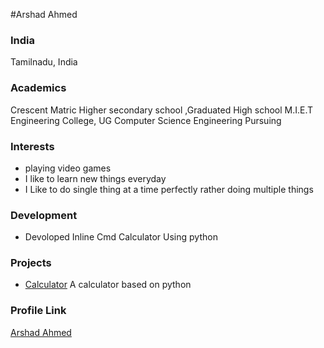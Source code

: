 #Arshad Ahmed
### India

Tamilnadu, India
### Academics

Crescent Matric Higher secondary school ,Graduated High school
M.I.E.T Engineering College, UG Computer Science Engineering Pursuing
### Interests

-  playing video games
-  I like to learn new things everyday
- I Like to do single thing at a time perfectly rather doing multiple things

### Development

- Devoloped Inline Cmd Calculator Using python

### Projects

- [Calculator]( https://github.com/Arshad0078/Calculator-Python) A calculator based on python

### Profile Link

[Arshad Ahmed]( https://github.com/Arshad0078)

